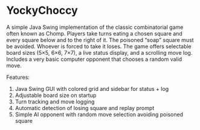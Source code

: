 # YockyChoccy
A simple Java Swing implementation of the classic combinatorial game often known as Chomp. Players take turns eating a chosen square and every square below and to the right of it. The poisoned “soap” square must be avoided. Whoever is forced to take it loses. The game offers selectable board sizes (5×5, 6×6, 7×7), a live status display, and a scrolling move log. Includes a very basic computer opponent that chooses a random valid move.

Features:

1. Java Swing GUI with colored grid and sidebar for status + log
2. Adjustable board size on startup
3. Turn tracking and move logging
4. Automatic detection of losing square and replay prompt
5. Simple AI opponent with random move selection avoiding poisoned square
